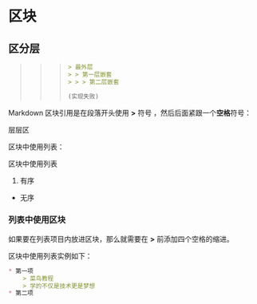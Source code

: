 

# 区块

## 区分层

> > > ```markdown
> > > > 最外层
> > > > > 第一层嵌套
> > > > > > 第二层嵌套
> > > 
> > > (实现失败)
> > > ```

Markdown 区块引用是在段落开头使用 **>** 符号 ，然后后面紧跟一个**空格**符号：

层层区



区块中使用列表：

区块中使用列表

1. 有序

* 无序 



### 列表中使用区块

如果要在列表项目内放进区块，那么就需要在 **>** 前添加四个空格的缩进。

区块中使用列表实例如下：

```markdown
* 第一项
    > 菜鸟教程
    > 学的不仅是技术更是梦想
* 第二项
```



